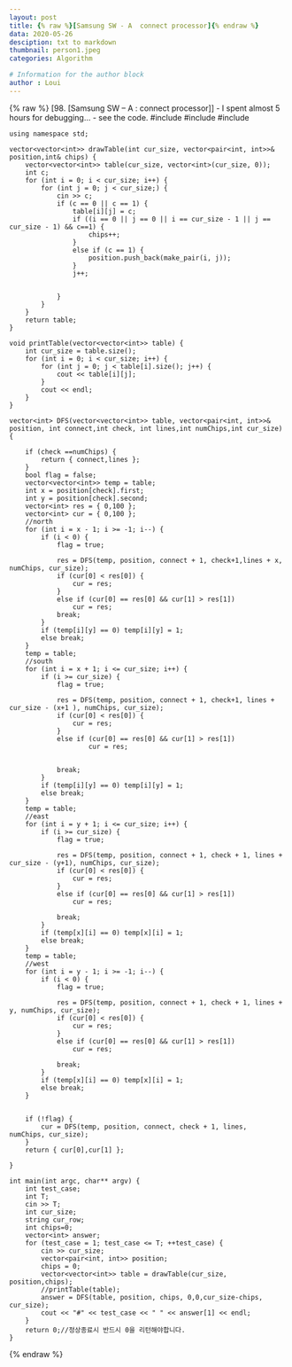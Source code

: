 ```yaml
---
layout: post
title: {% raw %}[Samsung SW - A  connect processor]{% endraw %}
data: 2020-05-26
desciption: txt to markdown
thumbnail: person1.jpeg
categories: Algorithm

# Information for the author block
author : Loui
---
```


{% raw %}
	﻿[98. [Samsung SW – A : connect processor]]
	- I spent almost 5 hours for debugging…
	- see the code.
	#include<iostream>
	#include<vector>
	#include<climits>
	
	using namespace std;
	
	vector<vector<int>> drawTable(int cur_size, vector<pair<int, int>>& position,int& chips) {
		vector<vector<int>> table(cur_size, vector<int>(cur_size, 0));
		int c;
		for (int i = 0; i < cur_size; i++) {
			for (int j = 0; j < cur_size;) {
				cin >> c;
				if (c == 0 || c == 1) {
					table[i][j] = c;
					if ((i == 0 || j == 0 || i == cur_size - 1 || j == cur_size - 1) && c==1) {
						chips++;
					}
					else if (c == 1) {
						position.push_back(make_pair(i, j));
					}
					j++;
						
	
				}
			}
		}
		return table;
	}
	
	void printTable(vector<vector<int>> table) {
		int cur_size = table.size();
		for (int i = 0; i < cur_size; i++) {
			for (int j = 0; j < table[i].size(); j++) {
				cout << table[i][j];
			}
			cout << endl;
		}
	}
	
	vector<int> DFS(vector<vector<int>> table, vector<pair<int, int>>& position, int connect,int check, int lines,int numChips,int cur_size) {
	
		if (check ==numChips) {
			return { connect,lines };
		}
		bool flag = false;
		vector<vector<int>> temp = table;
		int x = position[check].first;
		int y = position[check].second;
		vector<int> res = { 0,100 };
		vector<int> cur = { 0,100 };
		//north
		for (int i = x - 1; i >= -1; i--) {
			if (i < 0) {
				flag = true;
				
				res = DFS(temp, position, connect + 1, check+1,lines + x, numChips, cur_size);
				if (cur[0] < res[0]) {
					cur = res;
				}
				else if (cur[0] == res[0] && cur[1] > res[1])
					cur = res;
				break;
			}
			if (temp[i][y] == 0) temp[i][y] = 1;
			else break;
		}
		temp = table;
		//south
		for (int i = x + 1; i <= cur_size; i++) {
			if (i >= cur_size) {
				flag = true;
				
				res = DFS(temp, position, connect + 1, check+1, lines + cur_size - (x+1 ), numChips, cur_size);
				if (cur[0] < res[0]) {
					cur = res;
				}
				else if (cur[0] == res[0] && cur[1] > res[1]) 
						cur = res;
					
					
				break;
			}
			if (temp[i][y] == 0) temp[i][y] = 1;
			else break;
		}
		temp = table;
		//east
		for (int i = y + 1; i <= cur_size; i++) {
			if (i >= cur_size) {
				flag = true;
				
				res = DFS(temp, position, connect + 1, check + 1, lines + cur_size - (y+1), numChips, cur_size);
				if (cur[0] < res[0]) {
					cur = res;
				}
				else if (cur[0] == res[0] && cur[1] > res[1])
					cur = res;
					
				break;
			}
			if (temp[x][i] == 0) temp[x][i] = 1;
			else break;
		}
		temp = table;
		//west
		for (int i = y - 1; i >= -1; i--) {
			if (i < 0) {
				flag = true;
				
				res = DFS(temp, position, connect + 1, check + 1, lines + y, numChips, cur_size);
				if (cur[0] < res[0]) {
					cur = res;
				}
				else if (cur[0] == res[0] && cur[1] > res[1])
					cur = res;
					
				break;
			}
			if (temp[x][i] == 0) temp[x][i] = 1;
			else break;
		}
		
	
		if (!flag) {
			cur = DFS(temp, position, connect, check + 1, lines,  numChips, cur_size);
		}
		return { cur[0],cur[1] };
	
	}
	
	int main(int argc, char** argv) {
		int test_case;
		int T;
		cin >> T;
		int cur_size;
		string cur_row;
		int chips=0;
		vector<int> answer;
		for (test_case = 1; test_case <= T; ++test_case) {
			cin >> cur_size;
			vector<pair<int, int>> position;
			chips = 0;
			vector<vector<int>> table = drawTable(cur_size, position,chips);
			//printTable(table);
			answer = DFS(table, position, chips, 0,0,cur_size-chips, cur_size);
			cout << "#" << test_case << " " << answer[1] << endl;
		}
		return 0;//정상종료시 반드시 0을 리턴해야합니다.
	}	
	
{% endraw %}
